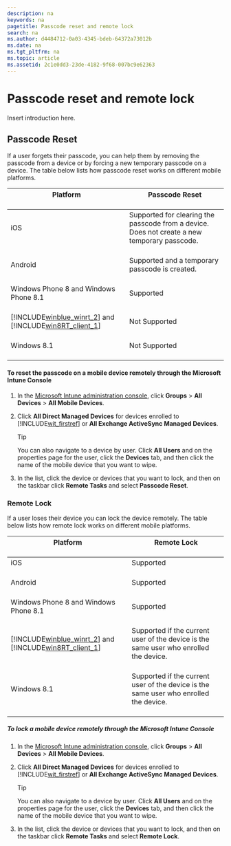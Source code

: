 ```yaml
---
description: na
keywords: na
pagetitle: Passcode reset and remote lock
search: na
ms.author: d4484712-0a03-4345-bdeb-64372a73012b
ms.date: na
ms.tgt_pltfrm: na
ms.topic: article
ms.assetid: 2c1e0dd3-23de-4182-9f68-007bc9e62363
---
```

# Passcode reset and remote lock
Insert introduction here.

## Passcode Reset
If a user forgets their passcode, you can help them by removing the passcode from a device or by forcing a new temporary passcode on a device. The table below lists how passcode reset works on different mobile platforms.

|Platform <br /> <br />|Passcode Reset <br /> <br />|
|------------|------------------|
|iOS <br /> <br />|Supported for clearing the passcode from a device. Does not create a new temporary passcode. <br /> <br />|
|Android <br /> <br />|Supported and a temporary passcode is created. <br /> <br />|
|Windows Phone 8 and Windows Phone 8.1 <br /> <br />|Supported <br /> <br />|
|[!INCLUDE[winblue_winrt_2](../Token/winblue_winrt_2_md.md)] and [!INCLUDE[win8RT_client_1](../Token/win8RT_client_1_md.md)] <br /> <br />|Not Supported <br /> <br />|
|Windows 8.1 <br /> <br />|Not Supported <br /> <br />|

#### To reset the passcode on a mobile device remotely through the Microsoft Intune Console

1. In the [Microsoft Intune administration console](https://manage.microsoft.com/), click **Groups** &gt; **All Devices** &gt; **All Mobile Devices**.

2. Click **All Direct Managed Devices** for devices enrolled to [!INCLUDE[wit_firstref](../Token/wit_firstref_md.md)] or **All Exchange ActiveSync Managed Devices**.

   > [!TIP]
   > You can also navigate to a device by user. Click **All Users** and on the properties page for the user, click the **Devices** tab, and then click the name of the mobile device that you want to wipe.

3. In the list, click the device or devices that you want to lock, and then on the taskbar click **Remote Tasks** and select **Passcode Reset**.

### Remote Lock
If a user loses their device you can lock the device remotely. The table below lists how remote lock works on different mobile platforms.

|Platform <br /> <br />|Remote Lock <br /> <br />|
|------------|---------------|
|iOS <br /> <br />|Supported <br /> <br />|
|Android <br /> <br />|Supported <br /> <br />|
|Windows Phone 8 and Windows Phone 8.1 <br /> <br />|Supported <br /> <br />|
|[!INCLUDE[winblue_winrt_2](../Token/winblue_winrt_2_md.md)] and [!INCLUDE[win8RT_client_1](../Token/win8RT_client_1_md.md)] <br /> <br />|Supported if the current user of the device is the same user who enrolled the device. <br /> <br />|
|Windows 8.1 <br /> <br />|Supported if the current user of the device is the same user who enrolled the device. <br /> <br />|

##### To lock a mobile device remotely through the Microsoft Intune Console

1. In the [Microsoft Intune administration console](https://manage.microsoft.com/), click **Groups** &gt; **All Devices** &gt; **All Mobile Devices**.

2. Click **All Direct Managed Devices** for devices enrolled to [!INCLUDE[wit_firstref](../Token/wit_firstref_md.md)] or **All Exchange ActiveSync Managed Devices**.

   > [!TIP]
   > You can also navigate to a device by user. Click **All Users** and on the properties page for the user, click the **Devices** tab, and then click the name of the mobile device that you want to wipe.

3. In the list, click the device or devices that you want to lock, and then on the taskbar click **Remote Tasks** and select **Remote Lock**.

